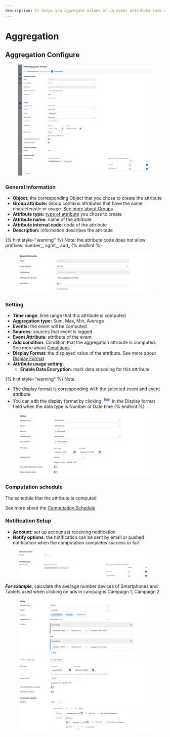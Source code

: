 ```yaml
---
description: It helps you aggregate values ​​of an event attribute into a single value
---
```


# Aggregation

## Aggregation Configure

<figure><img src="../../../../../.gitbook/assets/image (3715).png" alt=""><figcaption></figcaption></figure>

### General Information

* **Object:** the corresponding Object that you chose to create the attribute
* **Group attribute:** Group contains attributes that have the same characteristic or usage. [See more about Groups](../../groups.md)
* **Attribute type:** [type of attribute](aggregation.md#kieu-thuoc-tinh) you chose to create
* **Attribute name:** name of the attribute
* **Attribute internal code:** code of the attribute
* **Description:** information describes the attribute

{% hint style="warning" %}
Note: the attribute code does not allow prefixes: number\_, sgmt\_, aud\_&#x20;
{% endhint %}

<figure><img src="../../../../../.gitbook/assets/image (3716).png" alt=""><figcaption></figcaption></figure>

### Setting

* **Time range**: time range that this attribute is computed
* **Aggregation type:** Sum, Max, Min, Average
* **Events:** the event will be computed
* **Sources**: sources that event is logged
* **Event Attribute**: attribute of the event
* **Add condition**: Condition that the aggregation attribute is computed. See more about [Conditions](../../../../../annotation/conditions.md)
* **Display Format**: the displayed value of the attribute. See more about [Display Format](../../../../../annotation/data-format.md#display-format)
* **Attribute usage setting**:
  * **Enable Data Encryption**: mark data encoding for this attribute

{% hint style="warning" %}
Note:&#x20;

* The display format is corresponding with the selected event and event attribute
* You can edit the display format by clicking ![](<../../../../../.gitbook/assets/image (2297).png>)in the Display format field when the data type is Number or Date time
{% endhint %}

<figure><img src="../../../../../.gitbook/assets/image (3717).png" alt=""><figcaption></figcaption></figure>

### Computation schedule

The schedule that the attribute is computed

See more about the [Computation Schedule](broken-reference)

### Notification Setup

* **Account:** set up account(s) receiving notification&#x20;
* **Notify options**: the notification can be sent by email or pushed notification when the computation completes success or fail

<figure><img src="../../../../../.gitbook/assets/image (3718).png" alt=""><figcaption></figcaption></figure>

_**For example**_, calculate the average number devices of Smartphones and Tablets used when clicking on ads in campaigns Campaign 1, Campaign 2

<figure><img src="../../../../../.gitbook/assets/image (3719).png" alt=""><figcaption></figcaption></figure>
